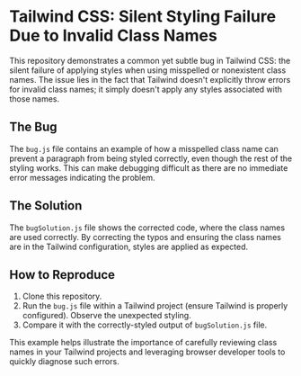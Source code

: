 # Tailwind CSS: Silent Styling Failure Due to Invalid Class Names

This repository demonstrates a common yet subtle bug in Tailwind CSS:  the silent failure of applying styles when using misspelled or nonexistent class names.  The issue lies in the fact that Tailwind doesn't explicitly throw errors for invalid class names; it simply doesn't apply any styles associated with those names.

## The Bug

The `bug.js` file contains an example of how a misspelled class name can prevent a paragraph from being styled correctly, even though the rest of the styling works.  This can make debugging difficult as there are no immediate error messages indicating the problem.

## The Solution

The `bugSolution.js` file shows the corrected code, where the class names are used correctly. By correcting the typos and ensuring the class names are in the Tailwind configuration, styles are applied as expected.

## How to Reproduce

1. Clone this repository.
2. Run the `bug.js` file within a Tailwind project (ensure Tailwind is properly configured). Observe the unexpected styling.
3. Compare it with the correctly-styled output of `bugSolution.js` file.

This example helps illustrate the importance of carefully reviewing class names in your Tailwind projects and leveraging browser developer tools to quickly diagnose such errors.
